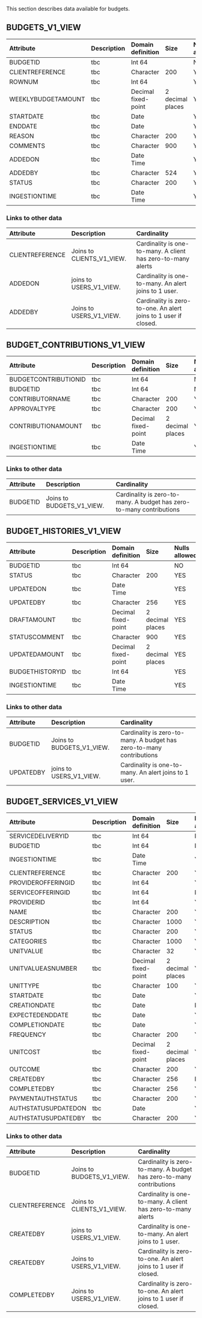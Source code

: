 

This section describes data available for budgets.



## BUDGETS_V1_VIEW


| Attribute | Description | Domain definition |Size | Nulls allowed |
| :-------------- | :------ |:------ |:------ |:------ |
| BUDGETID| tbc |  Int 64| |NO|
| CLIENTREFERENCE| tbc | Character| 200|YES|
| ROWNUM| tbc |  Int 64| |YES|
| WEEKLYBUDGETAMOUNT| tbc | Decimal fixed-point| 2 decimal places|YES|
| STARTDATE| tbc | Date| |YES|
| ENDDATE| tbc | Date| |YES|
| REASON| tbc | Character| 200|YES|
| COMMENTS| tbc | Character| 900|YES|
| ADDEDON| tbc | Date Time| |YES|
| ADDEDBY| tbc | Character| 524|YES|
| STATUS| tbc | Character| 200|YES|
| INGESTIONTIME| tbc | Date Time| |YES|

### Links to other data



| Attribute | Description |Cardinality |
| :-------------- | :------ |:------ |
| CLIENTREFERENCE| Joins to CLIENTS_V1_VIEW. | Cardinality is one-to-many.  A client has zero-to-many alerts|
| ADDEDON | joins to USERS_V1_VIEW. | Cardinality is one-to-many. An alert joins to 1 user. |
| ADDEDBY | Joins to USERS_V1_VIEW.| Cardinality is zero-to-one. An alert joins to 1 user if closed. |



## BUDGET_CONTRIBUTIONS_V1_VIEW


| Attribute | Description | Domain definition |Size | Nulls allowed |
| :-------------- | :------ |:------ |:------ |:------ |
| BUDGETCONTRIBUTIONID| tbc |  Int 64| |NO|
| BUDGETID| tbc |  Int 64| |NO|
| CONTRIBUTORNAME| tbc | Character| 200|YES|
| APPROVALTYPE| tbc | Character| 200|YES|
| CONTRIBUTIONAMOUNT| tbc | Decimal fixed-point| 2 decimal places|YES|
| INGESTIONTIME| tbc | Date Time| |YES|

### Links to other data



| Attribute | Description |Cardinality |
| :-------------- | :------ |:------ |
| BUDGETID| Joins to BUDGETS_V1_VIEW. | Cardinality is zero-to-many.  A budget has zero-to-many contributions|


## BUDGET_HISTORIES_V1_VIEW


| Attribute | Description | Domain definition |Size | Nulls allowed |
| :-------------- | :------ |:------ |:------ |:------ |
| BUDGETID| tbc |  Int 64| |NO|
| STATUS| tbc | Character| 200|YES|
| UPDATEDON| tbc | Date Time| |YES|
| UPDATEDBY| tbc | Character| 256|YES|
| DRAFTAMOUNT| tbc | Decimal fixed-point| 2 decimal places|YES|
| STATUSCOMMENT| tbc | Character| 900|YES|
| UPDATEDAMOUNT| tbc | Decimal fixed-point| 2 decimal places|YES|
| BUDGETHISTORYID| tbc |  Int 64| |YES|
| INGESTIONTIME| tbc | Date Time| |YES|

### Links to other data



| Attribute | Description |Cardinality |
| :-------------- | :------ |:------ |
| BUDGETID| Joins to BUDGETS_V1_VIEW. | Cardinality is zero-to-many.  A budget has zero-to-many contributions|
| UPDATEDBY | joins to USERS_V1_VIEW. | Cardinality is one-to-many. An alert joins to 1 user. |

## BUDGET_SERVICES_V1_VIEW


| Attribute | Description | Domain definition |Size | Nulls allowed |
| :-------------- | :------ |:------ |:------ |:------ |
| SERVICEDELIVERYID| tbc |  Int 64| |NO|
| BUDGETID| tbc |  Int 64| |NO|
| INGESTIONTIME| tbc | Date Time| |YES|
| CLIENTREFERENCE| tbc | Character| 200|YES|
| PROVIDEROFFERINGID| tbc |  Int 64| |YES|
| SERVICEOFFERINGID| tbc |  Int 64| |NO|
| PROVIDERID| tbc |  Int 64| |YES|
| NAME| tbc | Character| 200|YES|
| DESCRIPTION| tbc | Character| 1000|YES|
| STATUS| tbc | Character| 200|YES|
| CATEGORIES| tbc | Character| 1000|YES|
| UNITVALUE| tbc | Character| 32|YES|
| UNITVALUEASNUMBER| tbc | Decimal fixed-point| 2 decimal places|YES|
| UNITTYPE| tbc | Character| 100|YES|
| STARTDATE| tbc | Date| |YES|
| CREATIONDATE| tbc | Date| |NO|
| EXPECTEDENDDATE| tbc | Date| |YES|
| COMPLETIONDATE| tbc | Date| |YES|
| FREQUENCY| tbc | Character| 200|YES|
| UNITCOST| tbc | Decimal fixed-point| 2 decimal places|YES|
| OUTCOME| tbc | Character| 200|YES|
| CREATEDBY| tbc | Character| 256|NO|
| COMPLETEDBY| tbc | Character| 256|YES|
| PAYMENTAUTHSTATUS| tbc | Character| 200|YES|
| AUTHSTATUSUPDATEDON| tbc | Date| |YES|
| AUTHSTATUSUPDATEDBY| tbc | Character| 200|YES|

### Links to other data



| Attribute | Description |Cardinality |
| :-------------- | :------ |:------ |
| BUDGETID| Joins to BUDGETS_V1_VIEW. | Cardinality is zero-to-many.  A budget has zero-to-many contributions|
| CLIENTREFERENCE| Joins to CLIENTS_V1_VIEW. | Cardinality is one-to-many.  A client has zero-to-many alerts|
| CREATEDBY | joins to USERS_V1_VIEW. | Cardinality is one-to-many. An alert joins to 1 user. |
| CREATEDBY | Joins to USERS_V1_VIEW.| Cardinality is zero-to-one. An alert joins to 1 user if closed. |
| COMPLETEDBY | Joins to USERS_V1_VIEW.| Cardinality is zero-to-one. An alert joins to 1 user if closed. |
